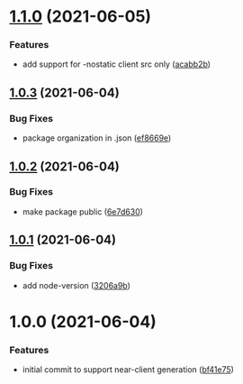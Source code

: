 # [1.1.0](https://github.com/shipsgold/open-rpc-near-client-generator/compare/1.0.3...1.1.0) (2021-06-05)


### Features

* add support for -nostatic client src only ([acabb2b](https://github.com/shipsgold/open-rpc-near-client-generator/commit/acabb2be13e8453aa6dc830023630f29e47292cd))

## [1.0.3](https://github.com/shipsgold/open-rpc-near-client-generator/compare/1.0.2...1.0.3) (2021-06-04)


### Bug Fixes

* package organization in .json ([ef8669e](https://github.com/shipsgold/open-rpc-near-client-generator/commit/ef8669ec91b8898c99a478dc4e6e6fe6af572f2f))

## [1.0.2](https://github.com/shipsgold/open-rpc-near-client-generator/compare/1.0.1...1.0.2) (2021-06-04)


### Bug Fixes

* make package public ([6e7d630](https://github.com/shipsgold/open-rpc-near-client-generator/commit/6e7d630a821f398756c13b01c6457a649176d094))

## [1.0.1](https://github.com/shipsgold/open-rpc-near-client-generator/compare/1.0.0...1.0.1) (2021-06-04)


### Bug Fixes

* add node-version ([3206a9b](https://github.com/shipsgold/open-rpc-near-client-generator/commit/3206a9b9834c21f9e7cfea195be65cc3d9e0245b))

# 1.0.0 (2021-06-04)


### Features

* initial commit to support near-client generation ([bf41e75](https://github.com/shipsgold/open-rpc-near-client-generator/commit/bf41e7525f0de578dbc760db3104c93f634460df))
